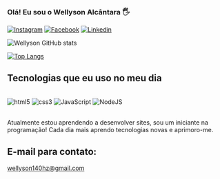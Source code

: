 ### Olá! Eu sou o Wellyson Alcântara 🖐️

[![Instagram](https://img.shields.io/badge/Instagram-E4405F?style=for-the-badge&logo=instagram&logoColor=white)](https://instagram.com/alcantarawellyson)
[![Facebook](https://img.shields.io/badge/Facebook-1877F2?style=for-the-badge&logo=facebook&logoColor=white)](https://facebook.com/WellysonAlcântara)
[![Linkedin](https://img.shields.io/badge/LinkedIn-0077B5?style=for-the-badge&logo=linkedin&logoColor=white)](https://linkedin.com/in/wellyson-alcantara)

![Wellyson GitHub stats](https://github-readme-stats.vercel.app/api?username=Wellyson-Alcantara&show_icons=true&theme=radical)

[![Top Langs](https://github-readme-stats.vercel.app/api/top-langs/?username=Wellyson-Alcantara&layout=donut)](https://github.com/anuraghazra/github-readme-stats)

## Tecnologias que eu uso no meu dia

<div style="display: inline_block"><br/>
    <img aling="center" alt="html5" src="https://img.shields.io/badge/HTML5-E34F26?style=for-the-badge&logo=html5&logoColor=white">
    <img aling="center" alt="css3" src="https://img.shields.io/badge/CSS3-1572B6?style=for-the-badge&logo=css3&logoColor=white">
    <img aling="center" alt="JavaScript" src="https://img.shields.io/badge/JavaScript-F7DF1E?style=for-the-badge&logo=javascript&logoColor=black">
    <img aling="center" alt="NodeJS" src="https://img.shields.io/badge/Node.js-43853D?style=for-the-badge&logo=node.js&logoColor=white">
</div><br/>

 Atualmente estou aprendendo a desenvolver sites, sou um iniciante na programação! Cada dia mais aprendo tecnologias novas e aprimoro-me.

 ## E-mail para contato:
 wellyson140hz@gmail.com
